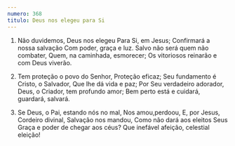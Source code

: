 ```yaml
---
numero: 368
titulo: Deus nos elegeu para Si
---
```

1. Não duvidemos, Deus nos elegeu
   Para Si, em Jesus;
   Confirmará a nossa salvação
   Com poder, graça e luz.
   Salvo não será quem não combater,
   Quem, na caminhada, esmorecer;
   Os vitoriosos reinarão e com Deus viverão.

2. Tem proteção o povo do Senhor,
   Proteção eficaz;
   Seu fundamento é Cristo, o Salvador,
   Que lhe dá vida e paz;
   Por Seu verdadeiro adorador,
   Deus, o Criador, tem profundo amor;
   Bem perto está e cuidará, guardará, salvará.

3. Se Deus, o Pai, estando nós no mal,
   Nos amou,perdoou,
   E, por Jesus, Cordeiro divinal,
   Salvação nos mandou,
   Como não dará aos eleitos Seus
   Graça e poder de chegar aos céus?
   Que inefável afeição, celestial eleição!
